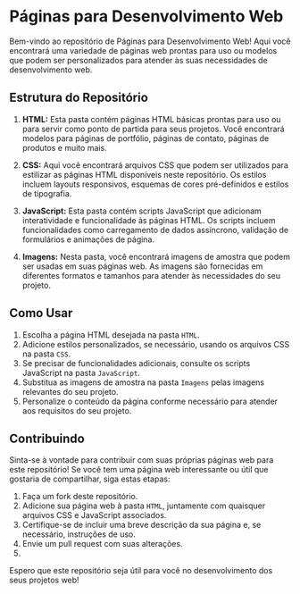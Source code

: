 # Páginas para Desenvolvimento Web

Bem-vindo ao repositório de Páginas para Desenvolvimento Web! Aqui você encontrará uma variedade de páginas web prontas para uso ou modelos que podem ser personalizados para atender às suas necessidades de desenvolvimento web.

## Estrutura do Repositório

1. **HTML:** Esta pasta contém páginas HTML básicas prontas para uso ou para servir como ponto de partida para seus projetos. Você encontrará modelos para páginas de portfólio, páginas de contato, páginas de produtos e muito mais.

2. **CSS:** Aqui você encontrará arquivos CSS que podem ser utilizados para estilizar as páginas HTML disponíveis neste repositório. Os estilos incluem layouts responsivos, esquemas de cores pré-definidos e estilos de tipografia.

3. **JavaScript:** Esta pasta contém scripts JavaScript que adicionam interatividade e funcionalidade às páginas HTML. Os scripts incluem funcionalidades como carregamento de dados assíncrono, validação de formulários e animações de página.

4. **Imagens:** Nesta pasta, você encontrará imagens de amostra que podem ser usadas em suas páginas web. As imagens são fornecidas em diferentes formatos e tamanhos para atender às necessidades do seu projeto.

## Como Usar

1. Escolha a página HTML desejada na pasta `HTML`.
2. Adicione estilos personalizados, se necessário, usando os arquivos CSS na pasta `CSS`.
3. Se precisar de funcionalidades adicionais, consulte os scripts JavaScript na pasta `JavaScript`.
4. Substitua as imagens de amostra na pasta `Imagens` pelas imagens relevantes do seu projeto.
5. Personalize o conteúdo da página conforme necessário para atender aos requisitos do seu projeto.

## Contribuindo

Sinta-se à vontade para contribuir com suas próprias páginas web para este repositório! Se você tem uma página web interessante ou útil que gostaria de compartilhar, siga estas etapas:

1. Faça um fork deste repositório.
2. Adicione sua página web à pasta `HTML`, juntamente com quaisquer arquivos CSS e JavaScript associados.
3. Certifique-se de incluir uma breve descrição da sua página e, se necessário, instruções de uso.
4. Envie um pull request com suas alterações.
5. 
Espero que este repositório seja útil para você no desenvolvimento dos seus projetos web!

